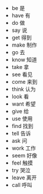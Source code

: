 * be 是
* have 有
* do 做
* say 说
* get 得到
* make 制作
* go 去
* know 知道
* take 拿
* see 看见
* come 来到
* think 认为
* look 看
* want 希望
* give 给
* use 使用
* find 找到
* tell 告诉
* ask 问
* work 工作
* seem 好像
* feel 触摸
* try 哭泣
* leave 离开
* call 呼叫
